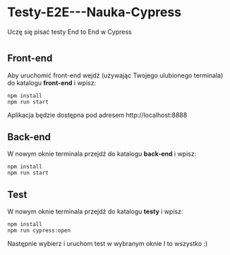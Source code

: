 # Testy-E2E---Nauka-Cypress
Uczę się pisać testy End to End w Cypress

#

## Front-end
Aby uruchomić front-end wejdź (używając Twojego ulubionego terminala) do katalogu **front-end** i wpisz: 
```
npm install
npm run start
```
Aplikacja będzie dostępna pod adresem http://localhost:8888

## Back-end
W nowym oknie terminala przejdź do katalogu **back-end** i wpisz: 
```
npm install
npm run start
```
## Test
W nowym oknie terminala przejdź do katalogu **testy** i wpisz: 
```
npm install
npm run cypress:open
```
Następnie wybierz i uruchom test w wybranym oknie
I to wszystko :)
